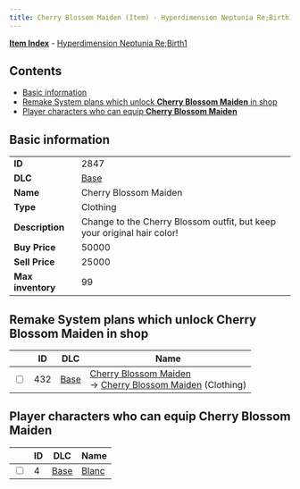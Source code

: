 ```yaml
---
title: Cherry Blossom Maiden (Item) - Hyperdimension Neptunia Re;Birth1
---
```


[**Item Index**](/neptunia/rb1/item/index.html) - [Hyperdimension Neptunia Re;Birth1](/neptunia/rb1)

## Contents

- [Basic information](#basic-information)
- [Remake System plans which unlock **Cherry Blossom Maiden** in shop](#remake-system-plans-which-unlock-cherry-blossom-maiden-in-shop)
- [Player characters who can equip **Cherry Blossom Maiden**](#player-characters-who-can-equip-cherry-blossom-maiden)

## Basic information

|   |   |
| -- | -- |
| **ID** | 2847 |
| **DLC** | [Base](/neptunia/rb1/dlc/1-base.html) |
| **Name** | Cherry Blossom Maiden |
| **Type** | Clothing |
| **Description** | Change to the Cherry Blossom outfit, but keep your original hair color! |
| **Buy Price** | 50000 |
| **Sell Price** | 25000 |
| **Max inventory** | 99 |


## Remake System plans which unlock **Cherry Blossom Maiden** in shop

|    | ID | DLC | Name |
| -- | -- | --- | ---- |
| <input type="checkbox" id="rb1-remake-1-432" class="trackbox" /> | 432 | [Base](/neptunia/rb1/dlc/1-base.html) | [Cherry Blossom Maiden](/neptunia/rb1/remake/1-432-cherry-blossom-maiden.html)<br /> → [Cherry Blossom Maiden](/neptunia/rb1/item/1-2847-cherry-blossom-maiden.html) (Clothing) |


## Player characters who can equip **Cherry Blossom Maiden**

|    | ID | DLC | Name |
| -- | -- | --- | ---- |
| <input type="checkbox" id="rb1-player-1-4" class="trackbox" /> | 4 | [Base](/neptunia/rb1/dlc/1-base.html) | [Blanc](/neptunia/rb1/player/1-4-blanc.html) |
